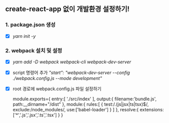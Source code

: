 ## create-react-app 없이 개발환경 설정하기!
  
### 1. package.json 생성
  - [x] _yarn init -y_
### 2. webpack 설치 및 설정
  - [x] _yarn add -D webpack webpack-cli webpack-dev-server_
  - [x] script 명령어 추가 _"start": "webpack-dev-server --config ./webpack.config.js --mode development"_
  - [x] root 경로에 webpack.config.js 파일 설정하기

    module.exports={
  entry:[
    './src/index'
  ],
  output:{
    filename:'bundle.js',
    path:__dirname+"/dist"
  },
  module:{
    rules:[
      {
        test:/\.(js|jsx|ts|tsx)$/,
        exclude:/node_modules/,
        use:['babel-loader']
      }
    ]
  },
  resolve:{
    extensions:['*','.js','.jsx','.ts','.tsx']
  }
}
